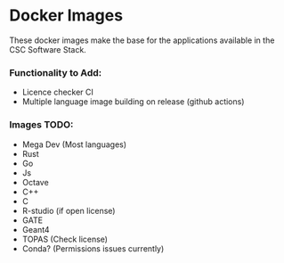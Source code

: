# Docker Images

These docker images make the base for the applications available in the CSC Software Stack.

### Functionality to Add:
- Licence checker CI
- Multiple language image building on release (github actions)

### Images TODO:
- Mega Dev (Most languages)
- Rust
- Go
- Js
- Octave
- C++
- C
- R-studio (if open license)
- GATE
- Geant4
- TOPAS (Check license)
- Conda? (Permissions issues currently)
